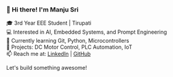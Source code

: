 ### 👋 Hi there! I'm Manju Sri

🎓 3rd Year EEE Student | Tirupati  
💻 Interested in AI, Embedded Systems, and Prompt Engineering  
🚀 Currently learning Git, Python, Microcontrollers  
🌱 Projects: DC Motor Control, PLC Automation, IoT  
📫 Reach me at: [LinkedIn](www.linkedin.com/in/addinki-manju-sri-2a0527351) | [GitHub](https://github.com/manju02-eee)

Let's build something awesome!
